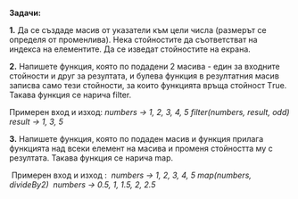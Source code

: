  **Задачи:**

 

**1.**   Да се създаде масив от указатели към цели числа (размерът се определя от променлива). Нека стойностите да съответстват на индекса на елементите. Да се изведат стойностите на екрана.

**2.**   Напишете функция, която по подадени 2 масива - един за входните стойности и друг за резултата, и булева функция в резултатния масив записва само тези стойности, за които функцията връща стойност Тrue. Такава функция се нарича filter.

Примерен вход и изход:
 *numbers -> 1, 2, 3, 4, 5
 filter(numbers, result, odd)
 result -> 1, 3, 5*

**3.**   Напишете функция, която по подаден масив и функция прилага функцията над всеки елемент на масива и променя стойността му с резултата. Такава функция се нарича map.

​    Примерен вход и изход :
​    *numbers -> 1, 2, 3, 4, 5
​    map(numbers, divideBy2)
​    numbers -> 0.5, 1, 1.5, 2, 2.5*

 

 

 
